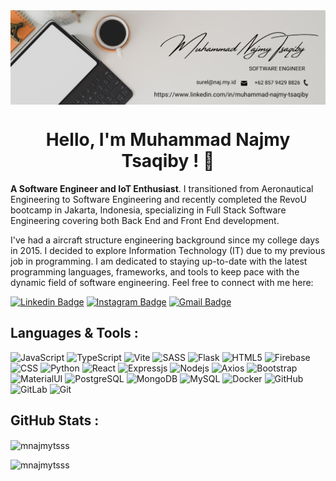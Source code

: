<img align="center" src="./najmy.png" alt="background header" />

<h1 align="center">Hello, I'm Muhammad Najmy Tsaqiby ! 👋 </h1>

**A Software Engineer and IoT Enthusiast**. I transitioned from Aeronautical Engineering to Software Engineering and recently completed the RevoU bootcamp in Jakarta, Indonesia, specializing in Full Stack Software Engineering covering both Back End and Front End development.

I've had a aircraft structure engineering background since my college days in 2015. I decided to explore Information Technology (IT) due to my previous job in programming. I am dedicated to staying up-to-date with the latest programming languages, frameworks, and tools to keep pace with the dynamic field of software engineering. Feel free to connect with me here:

[![Linkedin Badge](https://img.shields.io/badge/-Muhammad_Najmy_Tsaqiby-blue?style=flat-square&logo=Linkedin&logoColor=white&link=https://www.linkedin.com/in/muhammad-najmy-tsaqiby-1b4561173/)](https://www.linkedin.com/in/muhammad-najmy-tsaqiby-1b4561173/) [![Instagram Badge](https://img.shields.io/badge/-Muhammad_Najmy_Tsaqiby-darkred?style=flat-square&logo=instagram&logoColor=white&link=https://www.youtube.com/c/koolkanna)](https://www.instagram.com/mnajmytsss/) [![Gmail Badge](https://img.shields.io/badge/-surel@naj.my.id-c14438?style=flat-square&logo=Gmail&logoColor=white&link=mailto:surel@naj.my.id)](mailto:surel@naj.my.id)

## Languages & Tools :

![JavaScript](https://img.shields.io/badge/-JavaScript-black?style=flat-square&logo=javascript) ![TypeScript](https://img.shields.io/badge/-TypeScript-black?style=flat-square&logo=typescript) ![Vite](https://img.shields.io/badge/-Vite-black?style=flat-square&logo=vite) ![SASS](https://img.shields.io/badge/-Sass-black?style=flat-square&logo=sass) ![Flask](https://img.shields.io/badge/-Flask-black?style=flat-square&logo=flask) ![HTML5](https://img.shields.io/badge/-HTML5-brown?style=flat-square&logo=html5&logoColor=white) ![Firebase](https://img.shields.io/badge/-Firebase-black?style=flat-square&logo=firebase) ![CSS](https://img.shields.io/badge/-CSS3-brown?style=flat-square&logo=css3) ![Python](https://img.shields.io/badge/-Python-black?style=flat-square&logo=Python) ![React](https://img.shields.io/badge/-React-black?style=flat-square&logo=react) ![Expressjs](https://img.shields.io/badge/-Expressjs-black?style=flat-square&logo=express) ![Nodejs](https://img.shields.io/badge/-Nodejs-black?style=flat-square&logo=Node.js) ![Axios](https://img.shields.io/badge/-Axios-purple?style=flat-square&logo=axios) ![Bootstrap](https://img.shields.io/badge/-Bootstrap-563D7C?style=flat-square&logo=bootstrap) ![MaterialUI](https://img.shields.io/badge/-MaterialUI-black?style=flat-square&logo=mui) ![PostgreSQL](https://img.shields.io/badge/-PostgreSQL-white?style=flat-square&logo=postgresql) ![MongoDB](https://img.shields.io/badge/-MongoDB-white?style=flat-square&logo=mongodb) ![MySQL](https://img.shields.io/badge/-MySQL-white?style=flat-square&logo=mysql) ![Docker](https://img.shields.io/badge/-Docker-black?style=flat-square&logo=docker) ![GitHub](https://img.shields.io/badge/-GitHub-181717?style=flat-square&logo=github) ![GitLab](https://img.shields.io/badge/-GitLab-FCA121?style=flat-square&logo=gitlab) ![Git](https://img.shields.io/badge/-Git-black?style=flat-square&logo=git)

## GitHub Stats :

<p><img align="center" src="https://github-readme-stats.vercel.app/api/top-langs?username=mnajmytsss&show_icons=true&locale=en&layout=compact" alt="mnajmytsss" /></p>

<p align="left"> <img src="https://komarev.com/ghpvc/?username=mnajmytsss&label=Profile%20views&color=0e75b6&style=flat" alt="mnajmytsss" /> </p>

